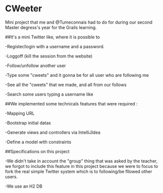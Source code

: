 CWeeter
=======

Mini project that me and @Tumeconnais had to do for during our second Master degress's year for the Grails learning.

##It's a mini Twitter like, where it is possible to

  -Register/login with a username and a password.
  
  -Loggoff (kill the session from the website)
  
  -Follow/unfollow  another user
  
  -Type some "cweets" and it gonna be for all user who are following me
  
  -See all the "cweets" that we made, and all from our follows
  
  -Search some users typing a username like
  

##We implemented some technicals features that were required :

  -Mapping URL
  
  -Bootstrap initial datas
  
  -Generate views and controllers via IntelliJIdea
  
  -Define a model with constraints


##Specifications on this project
  
  -We didn't take in account the "group" thing that was asked by the teacher, we forgot to include this feature in this project because we were to focus to fork the real simple Twitter system which is to following/be fllowed other users.
  
  -We use an H2 DB
  
